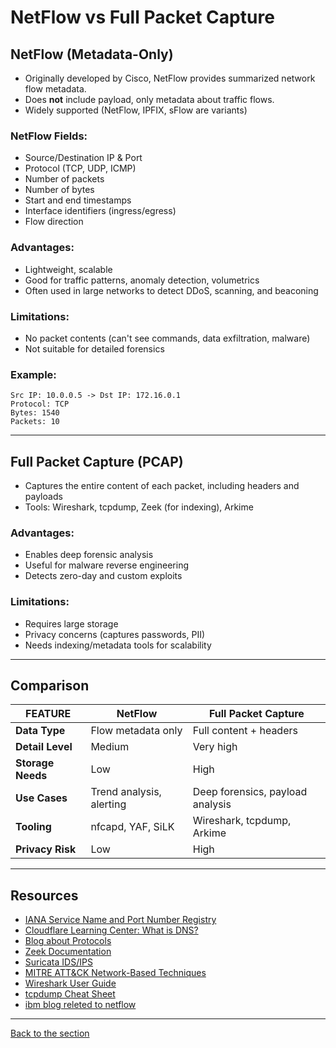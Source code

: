 # NetFlow vs Full Packet Capture

## NetFlow (Metadata-Only)
- Originally developed by Cisco, NetFlow provides summarized network flow metadata.
- Does **not** include payload, only metadata about traffic flows.
- Widely supported (NetFlow, IPFIX, sFlow are variants)

### NetFlow Fields:
- Source/Destination IP & Port
- Protocol (TCP, UDP, ICMP)
- Number of packets
- Number of bytes
- Start and end timestamps
- Interface identifiers (ingress/egress)
- Flow direction

### Advantages:
- Lightweight, scalable
- Good for traffic patterns, anomaly detection, volumetrics
- Often used in large networks to detect DDoS, scanning, and beaconing

### Limitations:
- No packet contents (can't see commands, data exfiltration, malware)
- Not suitable for detailed forensics

### Example:
```
Src IP: 10.0.0.5 -> Dst IP: 172.16.0.1
Protocol: TCP
Bytes: 1540
Packets: 10
```

---

## Full Packet Capture (PCAP)
- Captures the entire content of each packet, including headers and payloads
- Tools: Wireshark, tcpdump, Zeek (for indexing), Arkime

### Advantages:
- Enables deep forensic analysis
- Useful for malware reverse engineering
- Detects zero-day and custom exploits

### Limitations:
- Requires large storage
- Privacy concerns (captures passwords, PII)
- Needs indexing/metadata tools for scalability

---

## Comparison

| FEATURE            | NetFlow              | Full Packet Capture         |
|--------------------|----------------------|------------------------------|
| **Data Type**       | Flow metadata only   | Full content + headers       |
| **Detail Level**    | Medium               | Very high                    |
| **Storage Needs**   | Low                  | High                         |
| **Use Cases**       | Trend analysis, alerting | Deep forensics, payload analysis |
| **Tooling**         | nfcapd, YAF, SiLK     | Wireshark, tcpdump, Arkime  |
| **Privacy Risk**    | Low                  | High                         |

---
## Resources

- [IANA Service Name and Port Number Registry](https://www.iana.org/assignments/service-names-port-numbers/service-names-port-numbers.xhtml)
- [Cloudflare Learning Center: What is DNS?](https://www.cloudflare.com/learning/dns/what-is-dns/)
- [Blog about Protocols](https://www.geeksforgeeks.org/computer-networks/types-of-network-protocols-and-their-uses/)
- [Zeek Documentation](https://docs.zeek.org/en/current/)
- [Suricata IDS/IPS](https://docs.suricata.io/en/latest/)
- [MITRE ATT&CK Network-Based Techniques](https://attack.mitre.org/tactics/TA0011/)
- [Wireshark User Guide](https://www.wireshark.org/docs/wsug_html_chunked/)
- [tcpdump Cheat Sheet](https://danielmiessler.com/study/tcpdump/)
- [ibm blog releted to netflow](https://www.ibm.com/think/topics/netflow)

---
[Back to the section](/courseFiles/Section_05-networkingAndTelemetry/networkingAndTelemetry.md)
